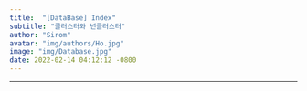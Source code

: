 ```yaml
---
title:  "[DataBase] Index"
subtitle: "클러스터와 넌클러스터"
author: "Sirom"
avatar: "img/authors/Ho.jpg"
image: "img/Database.jpg"
date: 2022-02-14 04:12:12 -0800
---
```

***

